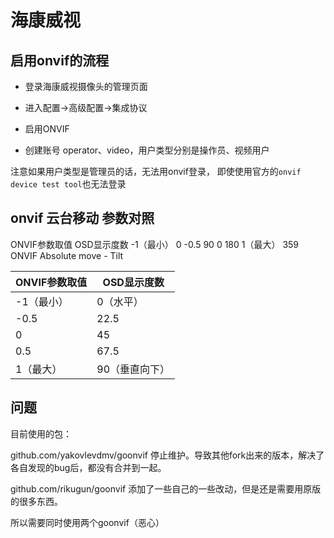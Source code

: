 # 海康威视

## 启用onvif的流程

* 登录海康威视摄像头的管理页面

* 进入配置->高级配置->集成协议

* 启用ONVIF

* 创建账号 operator、video，用户类型分别是操作员、视频用户

注意如果用户类型是管理员的话，无法用onvif登录，
即使使用官方的`onvif device test tool`也无法登录

## onvif 云台移动 参数对照

ONVIF参数取值	OSD显示度数
-1（最小）	0
-0.5	90
0	180
1（最大）	359
ONVIF Absolute move - Tilt

| ONVIF参数取值 | OSD显示度数 |
| --- | --- |
| -1（最小）| 0（水平）|
| -0.5 | 22.5 |
| 0 | 45 |
| 0.5 |	67.5 |
| 1（最大）|	90（垂直向下）|

## 问题

目前使用的包：

github.com/yakovlevdmv/goonvif 停止维护。导致其他fork出来的版本，解决了各自发现的bug后，都没有合并到一起。

github.com/rikugun/goonvif 添加了一些自己的一些改动，但是还是需要用原版的很多东西。

所以需要同时使用两个goonvif（恶心）
